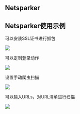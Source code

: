 ## Netsparker



## Netsparker使用示例



可以安装SSL证书进行抓包

![](https://static.miacraft.cn/github%2Fnetsparker%2F%E5%AE%89%E8%A3%85%E8%AF%81%E4%B9%A6.png)



可以定制登录动作

![](https://static.miacraft.cn/github%2Fnetsparker%2F定制登录动作.png)

设置手动爬虫扫描

![](https://static.miacraft.cn/github%2Fnetsparker%2F设置手动爬虫扫描.png)

可以输入URLs，对URL清单进行扫描

![](https://static.miacraft.cn/github%2Fnetsparker%2F输入URLs.png)
